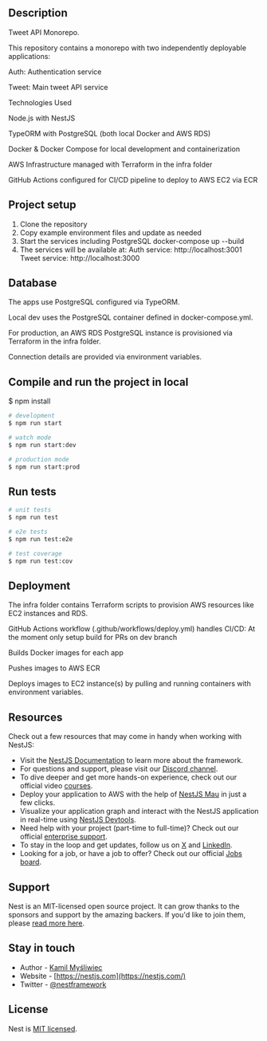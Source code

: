 ## Description

Tweet API Monorepo.

This repository contains a monorepo with two independently deployable applications:

Auth: Authentication service

Tweet: Main tweet API service

Technologies Used

Node.js with NestJS

TypeORM with PostgreSQL (both local Docker and AWS RDS)

Docker & Docker Compose for local development and containerization

AWS Infrastructure managed with Terraform in the infra folder

GitHub Actions configured for CI/CD pipeline to deploy to AWS EC2 via ECR

## Project setup

1. Clone the repository
2. Copy example environment files and update as needed
3. Start the services including PostgreSQL
   docker-compose up --build
4. The services will be available at:
   Auth service: http://localhost:3001
   Tweet service: http://localhost:3000

## Database

The apps use PostgreSQL configured via TypeORM.

Local dev uses the PostgreSQL container defined in docker-compose.yml.

For production, an AWS RDS PostgreSQL instance is provisioned via Terraform in the infra folder.

Connection details are provided via environment variables.

## Compile and run the project in local

$ npm install

```bash
# development
$ npm run start

# watch mode
$ npm run start:dev

# production mode
$ npm run start:prod
```

## Run tests

```bash
# unit tests
$ npm run test

# e2e tests
$ npm run test:e2e

# test coverage
$ npm run test:cov
```

## Deployment

The infra folder contains Terraform scripts to provision AWS resources like EC2 instances and RDS.

GitHub Actions workflow (.github/workflows/deploy.yml) handles CI/CD: At the moment only setup build for PRs on dev branch

Builds Docker images for each app

Pushes images to AWS ECR

Deploys images to EC2 instance(s) by pulling and running containers with environment variables.

## Resources

Check out a few resources that may come in handy when working with NestJS:

- Visit the [NestJS Documentation](https://docs.nestjs.com) to learn more about the framework.
- For questions and support, please visit our [Discord channel](https://discord.gg/G7Qnnhy).
- To dive deeper and get more hands-on experience, check out our official video [courses](https://courses.nestjs.com/).
- Deploy your application to AWS with the help of [NestJS Mau](https://mau.nestjs.com) in just a few clicks.
- Visualize your application graph and interact with the NestJS application in real-time using [NestJS Devtools](https://devtools.nestjs.com).
- Need help with your project (part-time to full-time)? Check out our official [enterprise support](https://enterprise.nestjs.com).
- To stay in the loop and get updates, follow us on [X](https://x.com/nestframework) and [LinkedIn](https://linkedin.com/company/nestjs).
- Looking for a job, or have a job to offer? Check out our official [Jobs board](https://jobs.nestjs.com).

## Support

Nest is an MIT-licensed open source project. It can grow thanks to the sponsors and support by the amazing backers. If you'd like to join them, please [read more here](https://docs.nestjs.com/support).

## Stay in touch

- Author - [Kamil Myśliwiec](https://twitter.com/kammysliwiec)
- Website - [https://nestjs.com](https://nestjs.com/)
- Twitter - [@nestframework](https://twitter.com/nestframework)

## License

Nest is [MIT licensed](https://github.com/nestjs/nest/blob/master/LICENSE).
